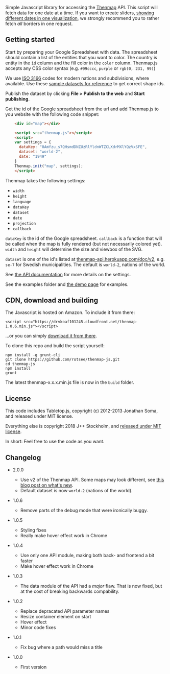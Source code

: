 Simple Javascript library for accessing the [Thenmap](http://www.thenmap.net) API. This script will fetch data for one date at a time. If you want to create sliders, [showing different dates in one visualization](http://old.thenmap.net), we strongly recommend you to rather fetch _all_ borders in one request.

## Getting started

Start by preparing your Google Spreadsheet with data. The spreadsheet should contain a list of the entities that you want to color. The country is entity in the `id` column and the fill color in the `color` column. Thenmap.js accepts any CSS color syntax (e.g. `#99cccc`, `purple` or `rgb(0, 231, 99)`)

We use [ISO 3166](https://en.wikipedia.org/wiki/ISO_3166-1_alpha-2) codes for modern nations and subdivisions, where available. Use these [sample datasets for reference](https://docs.google.com/spreadsheets/d/1dj8qw3I75qudflfkr4wBDipeehnecsSslemkn2j5qRE/edit#gid=0) to get correct shape ids.

Publish the dataset by clicking __File > Publish to the web__ and __Start publishing__.

Get the id of the Google spreadsheet from the url and add Thenmap.js to you website with the following code snippet:

```html
    <div id="map"></div>

    <script src="thenmap.js"></script>
    <script>
    var settings = {
      dataKey: "0AmYzu_s7QHsmdDNZUzRlYldnWTZCLXdrMXlYQzVxSFE",
      dataset: "world-2",
      date: "1949"
    }
    Thenmap.init("map", settings);
    </script>
```

Thenmap takes the following settings:

- `width`
- `height`  
- `language`  
- `dataKey`  
- `dataset`  
- `date`
- `projection`
- `callback`

`dataKey` is the id of the Google spreadsheet. `callback` is a function that will be called when the map is fully rendered (but not necessarily colored yet). `width` and `height` will determine the size and viewbox of the SVG.

`dataset` is one of the id's listed at [thenmap-api.herokuapp.com/doc/v2](http://thenmap-api.herokuapp.com/doc/v2/#datasets), e.g. `se-7` for Swedish municipalities. The default is `world-2`, nations of the world.

See [the API documentation](http://thenmap-api.herokuapp.com/doc/v2/) for more details on the settings.

See the examples folder and [the demo page](http://www.thenmap.net/demo) for examples.

## CDN, download and building

The Javascript is hosted on Amazon. To include it from there:

    <script src="https://drvkoaf101245.cloudfront.net/thenmap-1.0.6.min.js"></script>

...or you can simply [download it from there](https://drvkoaf101245.cloudfront.net/thenmap-1.0.6.min.js).

To clone this repo and build the script yourself:

    npm install -g grunt-cli
    git clone https://github.com/rotsee/thenmap-js.git
    cd thenmap-js
    npm install
    grunt

The latest thenmap-x.x.x.min.js file is now in the `build` folder.

## License
This code includes Tabletop.js, copyright (c) 2012-2013 Jonathan Soma, and released under MIT license.

Everything else is copyright 2018 J++ Stockholm, and [released under MIT license](/LICENSE).

In short: Feel free to use the code as you want.

## Changelog

 * 2.0.0

      * Use v2 of the Thenmap API. Some maps may look different, see [this blog post on what's new](http://jplusplus.org/en/blog/version-two-of-the-thenmap-api/).
      * Default dataset is now `world-2` (nations of the world).

 * 1.0.6

      * Remove parts of the debug mode that were ironically buggy.

 * 1.0.5

      * Styling fixes
      * Really make hover effect work in Chrome

 * 1.0.4

      * Use only one API module, making both back- and frontend a bit faster
      * Make hover effect work in Chrome

 * 1.0.3

      * The data module of the API had a _major_ flaw. That is now fixed, but at the cost of breaking backwards compability.

 * 1.0.2

      * Replace depracated API parameter names
      * Resize container element on start
      * Hover effect
      * Minor code fixes

 * 1.0.1

      * Fix bug where a path would miss a title

 * 1.0.0

      * First version
